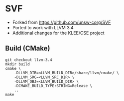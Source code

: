 # SVF
* Forked from https://github.com/unsw-corg/SVF
* Ported to work with LLVM 3.4
* Additional changes for the KLEE/CSE project

## Build (CMake)
```
git checkout llvm-3.4
mkdir build
cmake \
    -DLLVM_DIR=<LLVM_BUILD_DIR>/share/llvm/cmake/ \
    -DLLVM_SRC=<LLVM_SRC_DIR> \
    -DLLVM_OBJ=<LLVM_BUILD_DIR> \
    -DCMAKE_BUILD_TYPE:STRING=Release \
    ..
make
```
